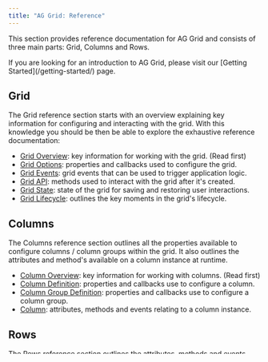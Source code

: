 ```yaml
---
title: "AG Grid: Reference" 
---
```


This section provides reference documentation for AG Grid and consists of three main parts: Grid, Columns and Rows.

<note>
If you are looking for an introduction to AG Grid, please visit our [Getting Started](/getting-started/) page.
</note>

## Grid

The Grid reference section starts with an overview explaining key information for configuring and interacting with the grid. With this knowledge you should be then be able to explore the exhaustive reference documentation:

  - [Grid Overview](/grid-interface/): key information for working with the grid. (Read first)
  - [Grid Options](/grid-options/): properties and callbacks used to configure the grid.
  - [Grid Events](/grid-events/): grid events that can be used to trigger application logic.
  - [Grid API](/grid-api/): methods used to interact with the grid after it's created.
  - [Grid State](/grid-state/): state of the grid for saving and restoring user interactions. 
  - [Grid Lifecycle](grid-lifecycle): outlines the key moments in the grid's lifecycle.

## Columns

The Columns reference section outlines all the properties available to configure columns / column groups within the grid. It also outlines the attributes and method's available on a column instance at runtime.

 - [Column Overview](column-interface): key information for working with columns. (Read first)
 - [Column Definition](column-properties): properties and callbacks use to configure a column.
 - [Column Group Definition](column-group-properties): properties and callbacks use to configure a column group.
 - [Column](column-object): attributes, methods and events relating to a column instance.

## Rows

The Rows reference section outlines the attributes, methods and events relating to Row Nodes. Additional attributes are used if the Row Node is a group.

 - [Overview](/row-interface): key information for working with rows. (Read first)
 - [Row Node](/row-object/): row node attributes for rows and group rows.
 - [Row Methods](/row-api/): methods available on row nodes.
 - [Row Events](/row-events/): events fired by row nodes. 


